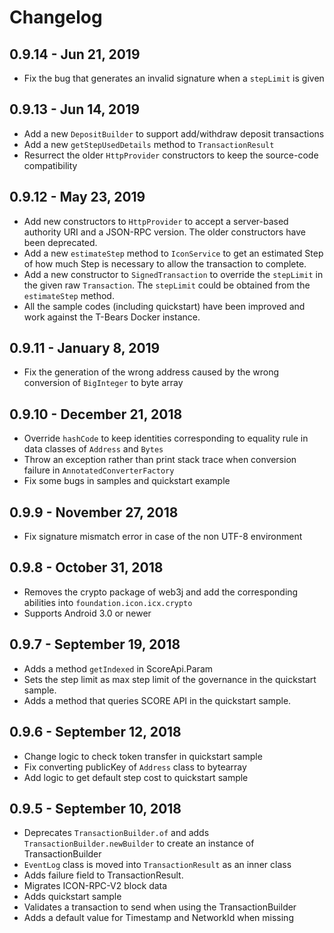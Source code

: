 # Changelog

## 0.9.14 - Jun 21, 2019
- Fix the bug that generates an invalid signature when a `stepLimit` is given

## 0.9.13 - Jun 14, 2019
- Add a new `DepositBuilder` to support add/withdraw deposit transactions
- Add a new `getStepUsedDetails` method to `TransactionResult`
- Resurrect the older `HttpProvider` constructors to keep the source-code compatibility

## 0.9.12 - May 23, 2019
- Add new constructors to `HttpProvider` to accept a server-based authority URI and a JSON-RPC version. The older constructors have been deprecated.
- Add a new `estimateStep` method to `IconService` to get an estimated Step of how much Step is necessary to allow the transaction to complete.
- Add a new constructor to `SignedTransaction` to override the `stepLimit` in the given raw `Transaction`.  The `stepLimit` could be obtained from the `estimateStep` method.
- All the sample codes (including quickstart) have been improved and work against the T-Bears Docker instance.

## 0.9.11 - January 8, 2019
- Fix the generation of the wrong address caused by the wrong conversion of `BigInteger` to byte array

## 0.9.10 - December 21, 2018
- Override `hashCode` to keep identities corresponding to equality rule in data classes of `Address` and `Bytes`
- Throw an exception rather than print stack trace when conversion failure in `AnnotatedConverterFactory`
- Fix some bugs in samples and quickstart example

## 0.9.9 - November 27, 2018
- Fix signature mismatch error in case of the non UTF-8 environment

## 0.9.8 - October 31, 2018
- Removes the crypto package of web3j and add the corresponding abilities into `foundation.icon.icx.crypto`
- Supports Android 3.0 or newer

## 0.9.7 - September 19, 2018
- Adds a method `getIndexed` in ScoreApi.Param
- Sets the step limit as max step limit of the governance in the quickstart sample.
- Adds a method that queries SCORE API in the quickstart sample.

## 0.9.6 - September 12, 2018
- Change logic to check token transfer in quickstart sample
- Fix converting publicKey of `Address` class to bytearray
- Add logic to get default step cost to quickstart sample

## 0.9.5 - September 10, 2018
- Deprecates `TransactionBuilder.of` and adds `TransactionBuilder.newBuilder` to create an instance of TransactionBuilder
- `EventLog` class is moved into `TransactionResult` as an inner class
- Adds failure field to TransactionResult.
- Migrates ICON-RPC-V2 block data
- Adds quickstart sample
- Validates a transaction to send when using the TransactionBuilder
- Adds a default value for Timestamp and NetworkId when missing
